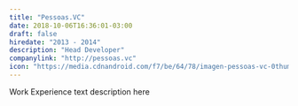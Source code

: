 ```yaml
---
title: "Pessoas.VC"
date: 2018-10-06T16:36:01-03:00
draft: false
hiredate: "2013 - 2014"
description: "Head Developer"
companylink: "http://pessoas.vc"
icon: "https://media.cdnandroid.com/f7/be/64/78/imagen-pessoas-vc-0thumb.jpg"
---
```


Work Experience text description here

